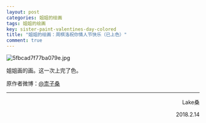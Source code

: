 ```yaml
---
layout: post
categories: 姐姐的绘画
tags: 姐姐的绘画
key: sister-paint-valentines-day-colored
title: "姐姐的绘画：周棋洛祝你情人节快乐（已上色）"
comment: true
---
```

<img src="https://lakejason0.files.wordpress.com/2018/02/5fbcad7f77ba079e.jpg" alt="5fbcad7f77ba079e.jpg" />

姐姐画的画。这一次上完了色。

原作者微博：<a href="https://weibo.com/u/3820981354" target="_blank" rel="noopener">@柰子桑</a>

<!--more-->
<hr />
<p style="text-align: right;">Lake桑</p>
<p style="text-align: right;">2018.2.14</p>